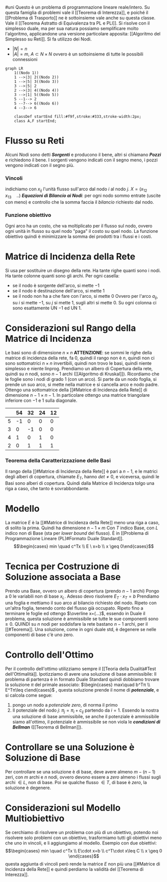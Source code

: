 #uni 
Questo è un problema di programmazione lineare reale/intero.
Su questa famiglia di problemi vale il [[Teorema di Interezza]], e poiché il [[Problema di Trasporto]] ne è sottoinsieme vale anche su questa classe.
Vale il [[Teorema Astratto di Equivalenza tra PL e PLI]].
Si risolve con il simplesso duale, ma per sua natura possiamo semplificare molto l'algoritmo, applicandone una versione particolare apposita: [[Algoritmo del Simplesso su Reti]]. 
Si fa utilizzo dei Nodi. 
- $|N|=n$ 
- $|A|=m$, $A \subset N\times N$ ovvero è un sottoinsieme di tutte le possibili connessioni
```mermaid
graph LR
	1((Nodo 1))
    1 -->|3| 2((Nodo 2))
    1 -->|5| 3((Nodo 3))
    3 -->|5| 2
    2 -->|3| 4((Nodo 4))
    3 -->|1| 5((Nodo 5))
    5 --1--> 2
    5 --7--> 6((Nodo 6))
    4 --3--> 6

    classDef startEnd fill:#f9f,stroke:#333,stroke-width:2px;
    class A,F startEnd;
```
# Flusso su Reti
Alcuni Nodi sono detti ___Sorgenti___ e producono il bene, altri si chiamano ___Pozzi___ e richiedono il bene.
I sorgenti vengono indicati con il segno meno, i pozzi vengono indicati con il segno più.
### Vincoli
indichiamo con $x_{ij}$ l'unità flusso sull'arco dal nodo $i$ al nodo $j$.
$X=(x_{12}\quad x_{13} \quad ..)$ 
___Equazioni di Bilancio ai Nodi___:
per ogni nodo sommo entrate (uscite con meno) e controllo che la somma faccia il _bilancio_ richiesto dal nodo. 
### Funzione obiettivo
Ogni arco ha un costo, che va moltiplicato per il flusso sul nodo, ovvero ogni unità in flusso su quel nodo "paga" il costo su quel nodo.
La funzione obiettivo quindi è minimizzare la somma dei prodotti tra i flussi e i costi.
# Matrice di Incidenza della Rete 
Si usa per sostituire un disegno della rete.
Ha tante righe quanti sono i nodi.
Ha tante colonne quanti sono gli archi.
Per ogni casella:
- se il nodo è sorgente dell'arco, si mette $-1$ 
- se il nodo è destinazione dell'arco, si mette $1$ 
- se il nodo non ha a che fare con l'arco, si mette $0$ 
Ovvero per l'arco $a_{ij}$, su $i$ si mette $-1$, su $j$ si mette $1$, sugli altri si mette $0$.
Su ogni colonna ci sono esattamente UN $-1$ ed UN $1$.
# Considerazioni sul Rango della Matrice di Incidenza 
Le basi sono di dimensione $n\times n$ 
**ATTENZIONE**: se sommi le righe della matrice di incidenza della rete, fa $0$, quindi il rango non è $n$, quindi non ci sono sottomatrici $n\times n$ invertibili, quindi non trovo le basi, quindi niente simplesso e niente linprog.
Prendiamo un albero di Copertura della rete, quindi su $n$ nodi, sono $n-1$ archi ([[Algoritmo di Kruskal]]). Ricordiamo che le foglie sono i nodi di grado $1$ (con un arco).
Si parte da un nodo foglia, si prende un suo arco, si mette nella matrice e si cancella arco e nodo padre. Ottengo una sottomatrice della [[#Matrice di Incidenza della Rete]] di dimensione $n-1\times n-1$.
In particolare ottengo una matrice triangolare inferiore con $-1$ e $1$ sulla diagonale.

|     | 54  | 32  | 24  | 12  |
| --- | --- | --- | --- | --- |
| 5   | -1  | 0   | 0   | 0   |
| 3   | 0   | -1  | 0   | 0   |
| 4   | 1   | 0   | 1   | 0   |
| 2   | 0   | 1   | 1   | 1   |
### Teorema della Caratterizzazione delle Basi
Il rango della [[#Matrice di Incidenza della Rete]] è pari a $n-1$, e le matrici degli alberi di copertura, chiamate $E_T$, hanno $det \neq 0$, e viceversa, quindi le Basi sono alberi di copertura.
Quindi dalla Matrice di Incidenza tolgo una riga a caso, che tanto è sovrabbondante.
# Modello
La matrice $E$ è la [[#Matrice di Incidenza della Rete]] meno una riga a caso, di solito la prima.
Quindi ha dimensione $n-1 \times m$ 
Con $T$ indico Base, con $L$ indico non di Base (sta per _lower bound_ del flusso).
È in [[Problema di Programmazione Lineare (PL)#Formato Duale Standard]].
$$\begin{cases} min \quad c^Tx \\ E \ x=b \\ x \geq 0\end{cases}$$
# Tecnica per Costruzione di Soluzione associata a Base
Prendo una Base, ovvero un albero di copertura (prendo $n-1$ archi)
Pongo a $0$ le variabili non di base $x_L$.
Adesso devo risolvere $E_T \cdot x_T=b$
Prendiamo una foglia e mettiamo il suo arco al bilancio richiesto del nodo.
Ripeto con un'altra foglia, tenendo conto del flusso già occupato.
Ripeto fino a terminare le foglie ed ottengo $\overline x=(...)$, essendo in Duale il problema, questa soluzione è ammissibile se tutte le sue componenti sono $\geq 0$.
QUINDI su $n$ nodi per soddisfare la rete bastano $n-1$ archi, per il [[#Teorema]].
Una soluzione, come in ogni duale std, è degenere se nelle componenti di base c'è uno zero.
# Controllo dell'Ottimo
Per il controllo dell'ottimo utilizziamo sempre il [[Teoria della Dualità#Test dell'Ottimalità]].
Ipotizziamo di avere una soluzione di base ammissibile:
Il problema di partenza è in formato Duale Standard quindi dobbiamo trovare la soluzione $\pi$ del primale associato: $\begin{cases} max\quad b^Tπ \\ E^Tπ\leq c\end{cases}$ , questa soluzione prende il nome di ___potenziale___, e si calcola come segue:
1. pongo un nodo a _potenziale_ $zero$, di norma il primo
2. Il potenziale del nodo $j$: $π_j= π_i + c_{ij}$ partendo da $i = 1$.
Essendo la nostra una soluzione di base ammissibile, se anche il potenziale è ammissibile siamo all'ottimo, il potenziale è ammissibile se non viola le ___condizioni di Bellman___ ([[Teorema di Bellman]]).
# Controllare se una Soluzione è Soluzione di Base
Per controllare se una soluzione è di base, deve avere almeno $m-(n-1)$ zeri, con $m$ archi e $n$ nodi, ovvero devono essere a $zero$ almeno i flussi sugli archi $\in L$, non di base. Poi se qualche flusso $\in T$, di base è $zero$, la soluzione è degenere.
# Considerazioni sul Modello Multiobiettivo
Se cerchiamo di risolvere un problema con più di un obiettivo, potendo noi risolvere solo problemi con un obiettivo, trasformiamo tutti gli obiettivi meno che uno in vincoli, e li aggiungiamo al modello.
Esempio con due obiettivi:
$$\begin{cases} min \quad c^Tx \\ E\cdot x=b \\ c^T\cdot x\leq C \\ x \geq 0 \end{cases}$$
questa aggiunta di vincoli però rende la matrice $E$ non più una [[#Matrice di Incidenza della Rete]] e quindi perdiamo la validità del [[Teorema di Interezza]].